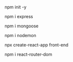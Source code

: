 npm init -y 

npm i express

npm i mongoose

npm i nodemon

npx create-react-app front-end

npm i react-router-dom
